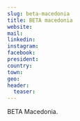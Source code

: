 ```yaml
---
slug: beta-macedonia
title: BETA macedonia
website:
mail:
linkedin:
instagram:
facebook:
president:
country:
town:
geo:
header:
  teaser:
---
```


BETA Macedonia.
